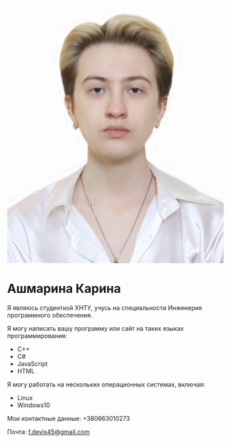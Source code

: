 ![aaa](aaa.png)
# Ашмарина Карина
Я являюсь студенткой ХНТУ, учусь на специальности Инженерия программного обеспечения. 

Я могу написать вашу программу или сайт на таких языках программирования:
- С++
- С#
- JavaScript
- HTML

Я могу работать на нескольких операционных системах, включая:
- Linux
- Windows10

Мои контактные данные:
+380663010273

Почта:
f.devis45@gmail.com
